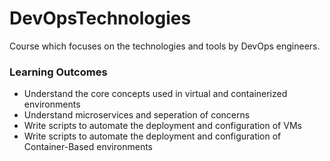 # DevOpsTechnologies

Course which focuses on the technologies and tools by DevOps engineers.

### Learning Outcomes
- Understand the core concepts used in virtual and containerized environments
- Understand microservices and seperation of concerns
- Write scripts to automate the deployment and configuration of VMs
- Write scripts to automate the deployment and configuration of Container-Based environments
